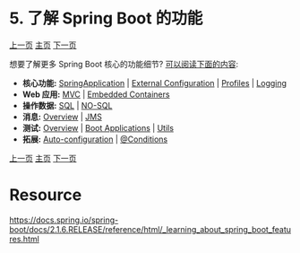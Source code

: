 # 5. 了解 Spring Boot 的功能





[上一页](https://github.com/LeonChen1024/Spring-Reference-Doc-Translation/blob/master/Spring-Boot/Part-I-Spring-Boot-Documentation/4-Working-with-Spring-Boot.md)                                											[主页](https://github.com/LeonChen1024/Spring-Reference-Doc-Translation/tree/master/Spring-Boot)																				[下一页](https://github.com/LeonChen1024/Spring-Reference-Doc-Translation/blob/master/Spring-Boot/Part-I-Spring-Boot-Documentation/6-Moving-to-Production.md)             





想要了解更多 Spring Boot 核心的功能细节? [可以阅读下面的内容](https://docs.spring.io/spring-boot/docs/2.1.6.RELEASE/reference/html/boot-features.html):

 

- **核心功能:** [SpringApplication](https://docs.spring.io/spring-boot/docs/2.1.6.RELEASE/reference/html/boot-features-spring-application.html) | [External Configuration](https://docs.spring.io/spring-boot/docs/2.1.6.RELEASE/reference/html/boot-features-external-config.html) | [Profiles](https://docs.spring.io/spring-boot/docs/2.1.6.RELEASE/reference/html/boot-features-profiles.html) | [Logging](https://docs.spring.io/spring-boot/docs/2.1.6.RELEASE/reference/html/boot-features-logging.html)
- **Web 应用:** [MVC](https://docs.spring.io/spring-boot/docs/2.1.6.RELEASE/reference/html/boot-features-developing-web-applications.html#boot-features-spring-mvc) | [Embedded Containers](https://docs.spring.io/spring-boot/docs/2.1.6.RELEASE/reference/html/boot-features-developing-web-applications.html#boot-features-embedded-container)
- **操作数据:** [SQL](https://docs.spring.io/spring-boot/docs/2.1.6.RELEASE/reference/html/boot-features-sql.html) | [NO-SQL](https://docs.spring.io/spring-boot/docs/2.1.6.RELEASE/reference/html/boot-features-nosql.html)
- **消息:** [Overview](https://docs.spring.io/spring-boot/docs/2.1.6.RELEASE/reference/html/boot-features-messaging.html) | [JMS](https://docs.spring.io/spring-boot/docs/2.1.6.RELEASE/reference/html/boot-features-messaging.html#boot-features-jms) 
- **测试:** [Overview](https://docs.spring.io/spring-boot/docs/2.1.6.RELEASE/reference/html/boot-features-testing.html) | [Boot Applications](https://docs.spring.io/spring-boot/docs/2.1.6.RELEASE/reference/html/boot-features-testing.html#boot-features-testing-spring-boot-applications) | [Utils](https://docs.spring.io/spring-boot/docs/2.1.6.RELEASE/reference/html/boot-features-testing.html#boot-features-test-utilities) 
- **拓展:** [Auto-configuration](https://docs.spring.io/spring-boot/docs/2.1.6.RELEASE/reference/html/boot-features-developing-auto-configuration.html) | [@Conditions](https://docs.spring.io/spring-boot/docs/2.1.6.RELEASE/reference/html/boot-features-developing-auto-configuration.html#boot-features-condition-annotations)







[上一页](https://github.com/LeonChen1024/Spring-Reference-Doc-Translation/blob/master/Spring-Boot/Part-I-Spring-Boot-Documentation/4-Working-with-Spring-Boot.md)                                											[主页](https://github.com/LeonChen1024/Spring-Reference-Doc-Translation/tree/master/Spring-Boot)																				[下一页](https://github.com/LeonChen1024/Spring-Reference-Doc-Translation/blob/master/Spring-Boot/Part-I-Spring-Boot-Documentation/6-Moving-to-Production.md)             





# Resource

https://docs.spring.io/spring-boot/docs/2.1.6.RELEASE/reference/html/_learning_about_spring_boot_features.html
